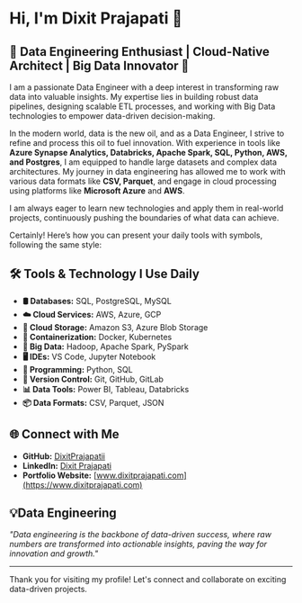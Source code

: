 # Hi, I'm Dixit Prajapati 👋

## 🚀 Data Engineering Enthusiast | Cloud-Native Architect | Big Data Innovator 🚀

I am a passionate Data Engineer with a deep interest in transforming raw data into valuable insights. My expertise lies in building robust data pipelines, designing scalable ETL processes, and working with Big Data technologies to empower data-driven decision-making.

In the modern world, data is the new oil, and as a Data Engineer, I strive to refine and process this oil to fuel innovation. With experience in tools like **Azure Synapse Analytics, Databricks, Apache Spark, SQL, Python, AWS, and Postgres**, I am equipped to handle large datasets and complex data architectures. My journey in data engineering has allowed me to work with various data formats like **CSV, Parquet**, and engage in cloud processing using platforms like **Microsoft Azure** and **AWS**.

I am always eager to learn new technologies and apply them in real-world projects, continuously pushing the boundaries of what data can achieve.

Certainly! Here’s how you can present your daily tools with symbols, following the same style:

## 🛠️ Tools & Technology I Use Daily

- **🛢️ Databases:** SQL, PostgreSQL, MySQL
- **☁️ Cloud Services:** AWS, Azure, GCP
- **💾 Cloud Storage:** Amazon S3, Azure Blob Storage
- **🐳 Containerization:** Docker, Kubernetes
- **🐘 Big Data:** Hadoop, Apache Spark, PySpark
- **🖥️ IDEs:** VS Code, Jupyter Notebook
- **🐍 Programming:** Python, SQL
- **🔗 Version Control:** Git, GitHub, GitLab
- **📊 Data Tools:** Power BI, Tableau, Databricks
- **📦 Data Formats:** CSV, Parquet, JSON


## 🌐 Connect with Me

- **GitHub:** [DixitPrajapatii](https://github.com/DixitPrajapatii)
- **LinkedIn:** [Dixit Prajapati](https://www.linkedin.com/in/dixit-prajapati)
- **Portfolio Website:** [www.dixitprajapati.com](https://www.dixitprajapati.com)

## 💡Data Engineering

_"Data engineering is the backbone of data-driven success, where raw numbers are transformed into actionable insights, paving the way for innovation and growth."_

---

Thank you for visiting my profile! Let's connect and collaborate on exciting data-driven projects.
